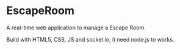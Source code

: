 # EscapeRoom
A real-time web application to manage a Escape Room.

Build with HTML5, CSS, JS and socket.io, it need node.js to works.
